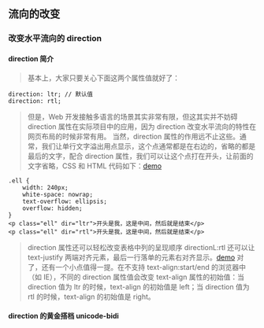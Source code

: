 ## 流向的改变

### 改变水平流向的 direction

#### direction 简介
> 基本上，大家只要关心下面这两个属性值就好了：

    direction: ltr; // 默认值
    direction: rtl;

> 但是，Web 开发接触多语言的场景其实非常有限，但这其实并不妨碍 direction 属性在实际项目中的应用，因为 direction 改变水平流向的特性在网页布局的时候非常有用。
> 当然，direction 属性的作用远不止这些。通常，我们让单行文字溢出用点显示，这个点通常都是在右边的，省略的都是最后的文字，配合 direction 属性，我们可以让这个点打在开头，让前面的文字省略，CSS 和 HTML 代码如下：[demo](http://demo.cssworld.cn/12/1-2.php)

    .ell { 
        width: 240px; 
        white-space: nowrap; 
        text-overflow: ellipsis; 
        overflow: hidden; 
    } 
    <p class="ell" dir="ltr">开头是我，这是中间，然后就是结束</p> 
    <p class="ell" dir="rtl">开头是我，这是中间，然后就是结束</p>

> direction 属性还可以轻松改变表格中列的呈现顺序
> directionL:rtl 还可以让 text-justify 两端对齐元素，最后一行落单的元素右对齐显示。[demo](http://demo.cssworld.cn/12/1-3.php)
> 对了，还有一个小点值得一提。在不支持 text-align:start/end 的浏览器中（如 IE），不同的 direction 属性值会改变 text-align 属性的初始值：当 direction 值为 ltr 的时候，text-align 的初始值是 left；当 direction 值为 rtl 的时候，text-align 的初始值是 right。

#### direction 的黄金搭档 unicode-bidi